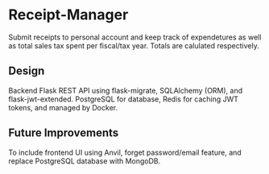# Receipt-Manager

Submit receipts to personal account and keep track of expendetures as well as total sales tax spent per fiscal/tax year.
Totals are calulated respectively.

## Design

Backend Flask REST API using flask-migrate, SQLAlchemy (ORM), and flask-jwt-extended. PostgreSQL for database, Redis for caching JWT tokens, and managed by Docker.

## Future Improvements

To include frontend UI using Anvil, forget password/email feature, and replace PostgreSQL database with MongoDB.
